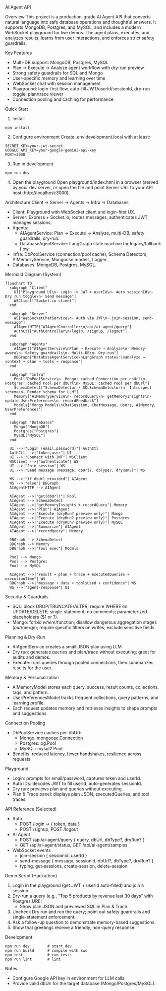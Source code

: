 AI Agent API

Overview
This project is a production-grade AI Agent API that converts natural language into safe database operations and thoughtful answers. It supports MongoDB, Postgres, and MySQL, and includes a modern WebSocket playground for live demos. The agent plans, executes, and analyzes results, learns from user interactions, and enforces strict safety guardrails.

Key Features
- Multi-DB support: MongoDB, Postgres, MySQL
- Plan → Execute → Analyze agent workflow with dry-run preview
- Strong safety guardrails for SQL and Mongo
- User-specific memory and learning over time
- WebSocket chat with session management
- Playground: login-first flow, auto-fill JWT/userId/sessionId, dry-run toggle, plan/trace viewer
- Connection pooling and caching for performance

Quick Start
1) Install
```
npm install
```

2) Configure environment
Create .env.development.local with at least:
```
SECRET_KEY=your-jwt-secret
GOOGLE_API_KEY=your-google-gemini-api-key
PORT=3000
```

3) Run in development
```
npm run dev
```

4) Open the playground
Open playground/index.html in a browser (served by your dev server, or open the file and point Server URL to your API host: http://localhost:3000).

Architecture
Client → Server → Agents → Infra → Databases
- Client: Playground with WebSocket client and login-first UX.
- Server: Express + Socket.io; routes messages, authenticates JWT, manages sessions.
- Agents:
  - AIAgentService: Plan → Execute → Analyze, multi-DB, safety guardrails, dry-run.
  - DatabaseAgentService: LangGraph state machine for legacy/fallback flow.
- Infra: DbPoolService (connection/pool cache), Schema Detectors, AIMemoryService, Mongoose models, Logger.
- Databases: MongoDB, Postgres, MySQL.

Mermaid Diagram (System)
```mermaid
flowchart TD
  subgraph "Client"
    UI["Playground UI\n- Login -> JWT + userId\n- Auto sessionId\n- Dry run toggle\n- Send message"]
    WSClient["Socket.io client"]
  end

  subgraph "Server"
    WS["WebSocketChatService\n- Auth via JWT\n- join-session, send-message"]
    AIAgentHTTP["AIAgentController\n/api/ai-agent/query"]
    AuthCtl["AuthController\n/login, /signup, /logout"]
  end

  subgraph "Agents"
    AIAgent["AIAgentService\nPlan → Execute → Analyze\n- Memory-aware\n- Safety guardrails\n- Multi-DB\n- Dry-run"]
    DBGraph["DatabaseAgentService\nLangGraph states:\nanalyze → context → plan → tools → response"]
  end

  subgraph "Infra"
    Pool["DbPoolService\n- Mongo: cached Connection per dbUrl\n- Postgres: cached Pool per dbUrl\n- MySQL: cached Pool per dbUrl"]
    SchemaDetect["SchemaDetector / SQLSchemaDetector\n- Introspect schema\n- Render schema for LLM"]
    Memory["AIMemoryService\n- recordQuery\n- getMemoryInsights\n- update UserPreferences\n- recordFeedback"]
    Models["Mongo Models\nChatSession, ChatMessage, Users, AIMemory, UserPreferences"]
  end

  subgraph "Databases"
    Mongo["MongoDB"]
    Postgres["Postgres"]
    MySQL["MySQL"]
  end

  UI -->|"Login (email,password)"| AuthCtl
  AuthCtl -->|"token,user"| UI
  UI -->|"Connect with JWT"| WSClient
  WSClient -->|"authenticate"| WS
  UI -->|"Join session"| WS
  UI -->|"Send message (message, dbUrl?, dbType?, dryRun?)"| WS

  WS -->|"if dbUrl provided"| AIAgent
  WS -->|"else"| DBGraph
  AIAgentHTTP --> AIAgent

  AIAgent -->|"get(dbUrl)"| Pool
  AIAgent --> SchemaDetect
  AIAgent -->|"getMemoryInsights + recordQuery"| Memory
  AIAgent -->|"Plan"| AIAgent
  AIAgent -->|"Execute (dryRun? preview only)"| Mongo
  AIAgent -->|"Execute (dryRun? preview only)"| Postgres
  AIAgent -->|"Execute (dryRun? preview only)"| MySQL
  AIAgent -->|"Summarize"| AIAgent
  AIAgent -->|"recordQuery"| Memory

  DBGraph --> SchemaDetect
  DBGraph --> Memory
  DBGraph -->|"Tool exec"| Models

  Pool --> Mongo
  Pool --> Postgres
  Pool --> MySQL

  AIAgent -->|"result + plan + trace + executedQueries + executionTime"| WS
  DBGraph -->|"message + data + toolsUsed + confidence"| WS
  WS -->|"agent-response"| UI
```

Security & Guardrails
- SQL: block DROP/TRUNCATE/ALTER; require WHERE on UPDATE/DELETE; single-statement; no comments; parameterized placeholders ($1 or ?).
- Mongo: forbid $where/$function; disallow dangerous aggregation stages ($out/$merge); require specific filters on writes; exclude sensitive fields.

Planning & Dry-Run
- AIAgentService creates a small JSON plan using LLM.
- Dry run: generates queries and plan/trace without executing; great for audits and demos.
- Execute: runs queries through pooled connections, then summarizes results for the user.

Memory & Personalization
- AIMemoryModel stores each query, success, result counts, collections, tags, and pattern.
- UserPreferencesModel tracks frequent collections, query patterns, and learning profile.
- Each request updates memory and retrieves insights to shape prompts and suggestions.

Connection Pooling
- DbPoolService caches per-dbUrl:
  - Mongo: mongoose.Connection
  - Postgres: pg.Pool
  - MySQL: mysql2 Pool
- Benefits: reduced latency, fewer handshakes, resilience across requests.

Playground
- Login: prompts for email/password, captures token and userId.
- Auto IDs: decodes JWT to fill userId; auto-generates sessionId.
- Dry run: previews plan and queries without executing.
- Plan & Trace panel: displays plan JSON, executedQueries, and tool traces.

API Reference (Selected)
- Auth
  - POST /login -> { token, data }
  - POST /signup, POST /logout
- AI Agent
  - POST /api/ai-agent/query { query, dbUrl, dbType?, dryRun? }
  - GET /api/ai-agent/status, GET /api/ai-agent/samples
- WebSocket events
  - join-session { sessionId, userId }
  - send-message { message, sessionId, dbUrl?, dbType?, dryRun? }
  - typing, get-sessions, create-session, delete-session

Demo Script (Hackathon)
1) Login in the playground (get JWT + userId auto-filled) and join a session.
2) Dry-run a query (e.g., "Top 5 products by revenue last 30 days" with Postgres URI):
   - Show plan JSON and previewed SQL in Plan & Trace.
3) Uncheck Dry run and run the query; point out safety guardrails and single-statement enforcement.
4) Ask a follow-up question to demonstrate memory-based suggestions.
5) Show that greetings receive a friendly, non-query response.

Development
```
npm run dev        # start dev
npm run build      # compile with swc
npm test           # run tests
npm run lint       # lint
```

Notes
- Configure Google API key in environment for LLM calls.
- Provide valid dbUrl for the target database (Mongo/Postgres/MySQL).

